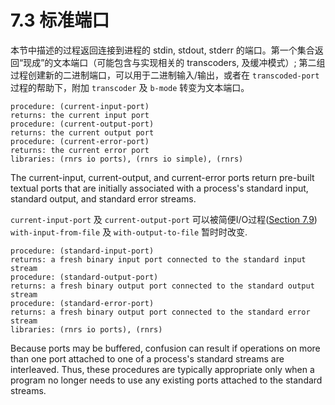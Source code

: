 # 7.3 标准端口

本节中描述的过程返回连接到进程的 stdin, stdout, stderr 的端口。第一个集合返回“现成”的文本端口（可能包含与实现相关的 transcoders, 及缓冲模式）; 第二组过程创建新的二进制端口，可以用于二进制输入/输出，或者在 `transcoded-port` 过程的帮助下，附加 `transcoder` 及 `b-mode` 转变为文本端口。

```
procedure: (current-input-port) 
returns: the current input port 
procedure: (current-output-port) 
returns: the current output port 
procedure: (current-error-port) 
returns: the current error port 
libraries: (rnrs io ports), (rnrs io simple), (rnrs)
```

The current-input, current-output, and current-error ports return pre-built textual ports that are initially associated with a process's standard input, standard output, and standard error streams.

`current-input-port` 及 `current-output-port` 可以被简便I/O过程([Section 7.9](7-9.md)) `with-input-from-file` 及 `with-output-to-file` 暂时时改变.

```
procedure: (standard-input-port) 
returns: a fresh binary input port connected to the standard input stream 
procedure: (standard-output-port) 
returns: a fresh binary output port connected to the standard output stream 
procedure: (standard-error-port) 
returns: a fresh binary output port connected to the standard error stream 
libraries: (rnrs io ports), (rnrs)
```

Because ports may be buffered, confusion can result if operations on more than one port attached to one of a process's standard streams are interleaved. Thus, these procedures are typically appropriate only when a program no longer needs to use any existing ports attached to the standard streams.